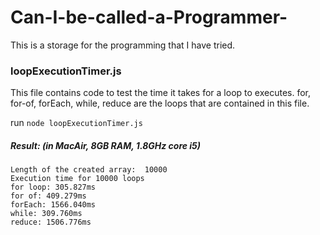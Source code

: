 # Can-I-be-called-a-Programmer-
This is a storage for the programming that I have tried.

### loopExecutionTimer.js
This file contains code to test the time it takes for a loop to executes.
for, for-of, forEach, while, reduce are the loops that are contained in this file.

run `node loopExecutionTimer.js`

##### Result: (in MacAir, 8GB RAM, 1.8GHz core i5)
    Length of the created array:  10000
    Execution time for 10000 loops
    for loop: 305.827ms
    for of: 409.279ms
    forEach: 1566.040ms
    while: 309.760ms
    reduce: 1506.776ms
